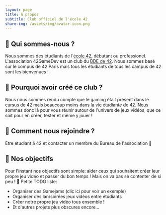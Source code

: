 ```yaml
---
layout: page
title: À propos
subtitle: Club officiel de l'école 42
share-img: /assets/img/avatar-icon.png
---
```


## 💼 Qui sommes-nous ?
Nous sommes des étudiants de l'[école 42](https://42.fr/), débutant ou professionel.
L'association 42GameDev est un club du [BDE de 42](https://pingwin-bde.fr/).
Nous sommes basé sur le compus de 42 Paris mais tous les étudiants de tous les campus
de 42 sont les bienvenues !

## 🐣 Pourquoi avoir créé ce club ?
Nous nous sommes rendu compte que le gaming était présent dans le cursus de 42
mais beaucoup moins dans la vie étudiante de 42. Nous sommes donc là pour vous
réunir autour de l'univers de jeux vidéos, que ce soit pour en créer, tester
et même y jouer !

## 🔑 Comment nous rejoindre ?
Etre étudiant à 42 et contacter un membre du Bureau de l'association 🙂

## 🚀 Nos objectifs
Pour l'instant nos objectifs sont simple: aider ceux qui souhaitent créer leur
propre jeu vidéo et passer du bon temps !
Mais on va pas se contenter de si peu !
📝 Petite TODO liste:
- Organiser des Gamejams (clic ici pour voir un exemple)
- Organiser des lan/soirées jeux vidéos entre étudiants
- Créer notre propre jeu vidéo tous ensemble !
- Et d'autres projets plus obscures encore...